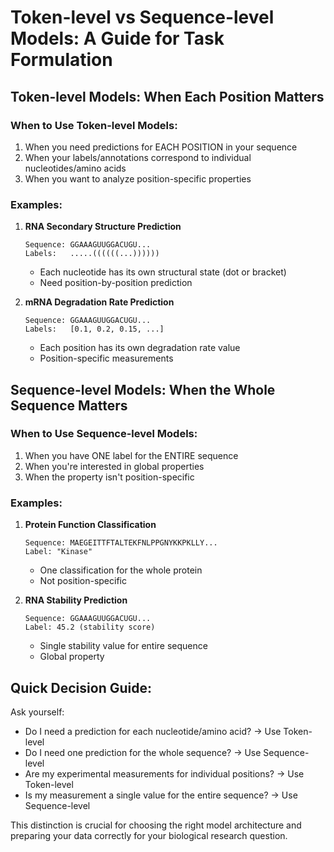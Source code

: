 
# Token-level vs Sequence-level Models: A Guide for Task Formulation

## Token-level Models: When Each Position Matters

### When to Use Token-level Models:
1. When you need predictions for EACH POSITION in your sequence
2. When your labels/annotations correspond to individual nucleotides/amino acids
3. When you want to analyze position-specific properties

### Examples:
1. **RNA Secondary Structure Prediction**
   ```
   Sequence: GGAAAGUUGGACUGU...
   Labels:   .....((((((...)))))) 
   ```
   - Each nucleotide has its own structural state (dot or bracket)
   - Need position-by-position prediction

2. **mRNA Degradation Rate Prediction**
   ```
   Sequence: GGAAAGUUGGACUGU...
   Labels:   [0.1, 0.2, 0.15, ...] 
   ```
   - Each position has its own degradation rate value
   - Position-specific measurements

## Sequence-level Models: When the Whole Sequence Matters

### When to Use Sequence-level Models:
1. When you have ONE label for the ENTIRE sequence
2. When you're interested in global properties
3. When the property isn't position-specific

### Examples:
1. **Protein Function Classification**
   ```
   Sequence: MAEGEITTFTALTEKFNLPPGNYKKPKLLY...
   Label: "Kinase"
   ```
   - One classification for the whole protein
   - Not position-specific

2. **RNA Stability Prediction**
   ```
   Sequence: GGAAAGUUGGACUGU...
   Label: 45.2 (stability score)
   ```
   - Single stability value for entire sequence
   - Global property

## Quick Decision Guide:

Ask yourself:
- Do I need a prediction for each nucleotide/amino acid? → Use Token-level
- Do I need one prediction for the whole sequence? → Use Sequence-level
- Are my experimental measurements for individual positions? → Use Token-level
- Is my measurement a single value for the entire sequence? → Use Sequence-level

This distinction is crucial for choosing the right model architecture and preparing your data correctly for your biological research question.